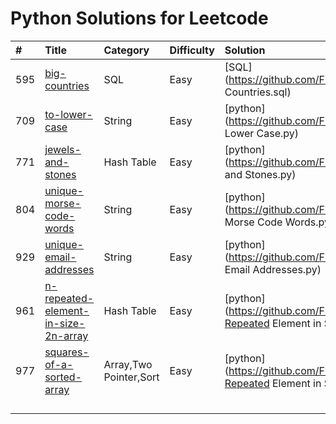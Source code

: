 # Python Solutions for Leetcode

| \# | Title | Category | Difficulty | Solution |
| :--- | :--- | :--- | :--- | :--- |
| 595 | [big-countries](https://leetcode.com/problems/big-countries/) | SQL | Easy | [SQL](https://github.com/FLameSunRisE/leetcode/blob/master/python/595_Big Countries.sql) |
| 709 | [to-lower-case](https://leetcode.com/problems/to-lower-case/) | String | Easy | [python](https://github.com/FLameSunRisE/leetcode/blob/master/python/709_To Lower Case.py) |
| 771 | [jewels-and-stones](https://leetcode.com/problems/jewels-and-stones/) | Hash Table | Easy | [python](https://github.com/FLameSunRisE/leetcode/blob/master/python/771_Jewels and Stones.py) |
| 804 | [unique-morse-code-words](https://leetcode.com/problems/unique-morse-code-words/) | String | Easy | [python](https://github.com/FLameSunRisE/leetcode/blob/master/python/804_Unique Morse Code Words.py) |
| 929 | [unique-email-addresses](https://leetcode.com/problems/unique-email-addresses/ "unique-email-addresses") | String | Easy | [python](https://github.com/FLameSunRisE/leetcode/blob/master/python/929_Unique Email Addresses.py) |
| 961 | [n-repeated-element-in-size-2n-array](https://leetcode.com/problems/n-repeated-element-in-size-2n-array/) | Hash Table | Easy | [python](https://github.com/FLameSunRisE/leetcode/blob/master/python/961_N-Repeated Element in Size 2N Array.py#L3) |
| 977 | [squares-of-a-sorted-array](https://leetcode.com/problems/squares-of-a-sorted-array/) | Array,Two Pointer,Sort | Easy | [python](https://github.com/FLameSunRisE/leetcode/blob/master/python/961_N-Repeated Element in Size 2N Array.py) |
|  |  |  |  |  |
|  |  |  |  |  |
|  |  |  |  |  |
|  |  |  |  |  |



